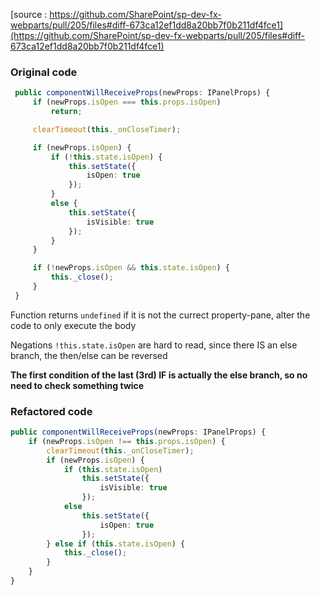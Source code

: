 [source : https://github.com/SharePoint/sp-dev-fx-webparts/pull/205/files#diff-673ca12ef1dd8a20bb7f0b211df4fce1](https://github.com/SharePoint/sp-dev-fx-webparts/pull/205/files#diff-673ca12ef1dd8a20bb7f0b211df4fce1)

### Original code

```TypeScript
 public componentWillReceiveProps(newProps: IPanelProps) {
     if (newProps.isOpen === this.props.isOpen)
         return;

	 clearTimeout(this._onCloseTimer);

     if (newProps.isOpen) {
         if (!this.state.isOpen) {
             this.setState({
                 isOpen: true
             });
         }
         else {
             this.setState({
                 isVisible: true
             });
         }
     }

     if (!newProps.isOpen && this.state.isOpen) {
         this._close();
     }
 }
```

Function returns ``undefined`` if it is not the currect property-pane, alter the code to only execute the body

Negations ``!this.state.isOpen`` are hard to read, since there IS an else branch, the then/else can be reversed

**The first condition of the last (3rd) IF is actually the else branch, so no need to check something twice**

### Refactored code

```TypeScript
public componentWillReceiveProps(newProps: IPanelProps) {
    if (newProps.isOpen !== this.props.isOpen) {
        clearTimeout(this._onCloseTimer);
        if (newProps.isOpen) {
            if (this.state.isOpen)
                this.setState({
                    isVisible: true
                });
            else
                this.setState({
                    isOpen: true
                });
        } else if (this.state.isOpen) {
            this._close();
        }
    }
}
```
